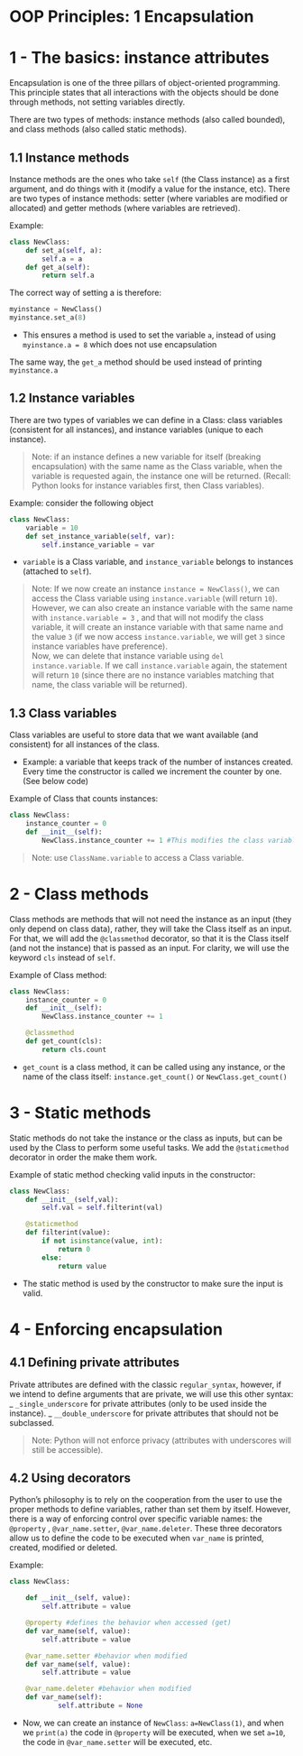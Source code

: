 # OOP Principles: 1 Encapsulation

# 1 - The basics: instance attributes

Encapsulation is one of the three pillars of object-oriented programming. This principle states that all interactions with the objects should be done through methods, not setting variables directly.

There are two types of methods: instance methods (also called bounded), and class methods (also called static methods).

## 1.1 Instance methods

Instance methods are the ones who take `self` (the Class instance) as a first argument, and do things with it (modify a value for the instance, etc).
There are two types of instance methods: setter (where variables are modified or allocated) and getter methods (where variables are retrieved).

Example:

```python
class NewClass:
	def set_a(self, a):
		self.a = a
	def get_a(self):
		return self.a
```

The correct way of setting a is therefore:

```python
myinstance = NewClass()
myinstance.set_a(8)
```

- This ensures a method is used to set the variable `a`, instead of using `myinstance.a = 8` which does not use encapsulation

The same way, the `get_a` method should be used instead of printing `myinstance.a`

## 1.2 Instance variables

There are two types of variables we can define in a Class: class variables (consistent for all instances), and instance variables (unique to each instance).

> Note: if an instance defines a new variable for itself (breaking encapsulation) with the same name as the Class variable, when the variable is requested again, the instance one will be returned. (Recall: Python looks for instance variables first, then Class variables).

Example: consider the following object

```python
class NewClass:
	variable = 10
	def set_instance_variable(self, var):
		self.instance_variable = var
```

- `variable` is a Class variable, and `instance_variable` belongs to instances (attached to `self`).

> Note: If we now create an instance `instance = NewClass()`, we can access the Class variable using `instance.variable` (will return `10`).  
> However, we can also create an instance variable with the same name with `instance.variable = 3` , and that will not modify the class variable, it will create an instance variable with that same name and the value `3` (if we now access `instance.variable`, we will get `3` since instance variables have preference).  
> Now, we can delete that instance variable using `del instance.variable`. If we call `instance.variable` again, the statement will return `10` (since there are no instance variables matching that name, the class variable will be returned).

## 1.3 Class variables

Class variables are useful to store data that we want available (and consistent) for all instances of the class.

- Example: a variable that keeps track of the number of instances created. Every time the constructor is called we increment the counter by one. (See below code)

Example of Class that counts instances:

```python
class NewClass:
	instance_counter = 0
	def __init__(self):
		NewClass.instance_counter += 1 #This modifies the class variable, and the same variable is available for all instances!
```

> Note: use `ClassName.variable` to access a Class variable.

# 2 - Class methods

Class methods are methods that will not need the instance as an input (they only depend on class data), rather, they will take the Class itself as an input. For that, we will add the `@classmethod` decorator, so that it is the Class itself (and not the instance) that is passed as an input. For clarity, we will use the keyword `cls` instead of `self`.

Example of Class method:

```python
class NewClass:
	instance_counter = 0
	def __init__(self):
		NewClass.instance_counter += 1

	@classmethod
	def get_count(cls):
		return cls.count
```

- `get_count` is a class method, it can be called using any instance, or the name of the class itself: `instance.get_count()` or `NewClass.get_count()`

# 3 - Static methods

Static methods do not take the instance or the class as inputs, but can be used by the Class to perform some useful tasks. We add the `@staticmethod` decorator in order the make them work.

Example of static method checking valid inputs in the constructor:

```python
class NewClass:
	def __init__(self,val):
		self.val = self.filterint(val)

	@staticmethod
	def filterint(value):
		if not isinstance(value, int):
			return 0
		else:
			return value
```

- The static method is used by the constructor to make sure the input is valid.

# 4 - Enforcing encapsulation

## 4.1 Defining private attributes

Private attributes are defined with the classic `regular_syntax`, however, if we intend to define arguments that are private, we will use this other syntax:
_ `_single_underscore` for private attributes (only to be used inside the instance).
_ `__double_underscore` for private attributes that should not be subclassed.

> Note: Python will not enforce privacy (attributes with underscores will still be accessible).

## 4.2 Using decorators

Python’s philosophy is to rely on the cooperation from the user to use the proper methods to define variables, rather than set them by itself. However, there is a way of enforcing control over specific variable names: the `@property` , `@var_name.setter`, `@var_name.deleter`. These three decorators allow us to define the code to be executed when `var_name` is printed, created, modified or deleted.

Example:

```python
class NewClass:

	def __init__(self, value):
		self.attribute = value

	@property #defines the behavior when accessed (get)
	def var_name(self, value):
		self.attribute = value

	@var_name.setter #behavior when modified
	def var_name(self, value):
		self.attribute = value

	@var_name.deleter #behavior when modified
	def var_name(self):
			self.attribute = None
```

- Now, we can create an instance of `NewClass`: `a=NewClass(1)`, and when we `print(a)` the code in `@property` will be executed, when we set `a=10`, the code in `@var_name.setter` will be executed, etc.
